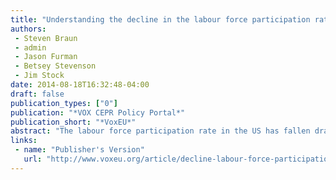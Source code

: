 ```yaml
---
title: "Understanding the decline in the labour force participation rate in the United States"
authors:
 - Steven Braun
 - admin
 - Jason Furman
 - Betsey Stevenson
 - Jim Stock
date: 2014-08-18T16:32:48-04:00
draft: false
publication_types: ["0"]
publication: "*VOX CEPR Policy Portal*"
publication_short: "*VoxEU*"
abstract: "The labour force participation rate in the US has fallen dramatically since 2007. This column traces this decline to three main factors: the ageing of the population, cyclical effects from the Great Recession, and an unexplained portion, which might be due to pre-existing trends unrelated to the first two. Of these three, the ageing of the population plays the largest role since it is responsible for half of the decline. Taken together, these factors suggest a roughly stable participation rate in the short-term, followed by a longer-term decline as the baby boomers continue to age. However, policy can play a meaningful role in mitigating this trend."
links:
 - name: "Publisher's Version"
   url: "http://www.voxeu.org/article/decline-labour-force-participation-us"
---
```


